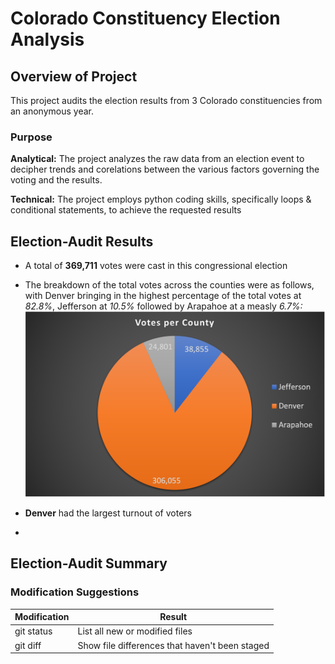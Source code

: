 # Colorado Constituency Election Analysis

## Overview of Project
This project audits the election results from 3 Colorado constituencies from an anonymous year.

### Purpose

**Analytical:** The project analyzes the raw data from an election event to decipher trends and corelations between the various factors governing the voting and the results.

**Technical:** The project employs python coding skills, specifically loops & conditional statements, to achieve the requested results

## Election-Audit Results

- A total of **369,711** votes were cast in this congressional election
- The breakdown of the total votes across the counties were as follows, with Denver bringing in the highest percentage of the total votes at *82.8%*, Jefferson at *10.5%* followed by Arapahoe at a measly *6.7%:*
![Votes per County)](/Resources/VotesPerCounty.png)

- **Denver** had the largest turnout of voters
- 
## Election-Audit Summary

### Modification Suggestions

| Modification | Result |
| --- | --- |
| git status | List all new or modified files |
| git diff | Show file differences that haven't been staged |